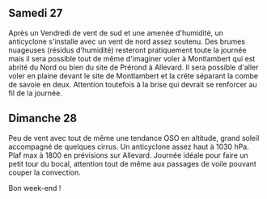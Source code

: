 ## Samedi 27
Après un Vendredi de vent de sud et une amenée d'humidité, un anticyclone s'installe avec un vent de nord assez soutenu. Des brumes nuageuses (résidus d'humidité) resteront pratiquement toute la journée mais il sera possible tout de même d'imaginer voler à Montlambert qui est abrité du Nord ou bien du site de Prérond à Allevard.  Il sera possible d'aller voler en plaine devant le site de Montlambert et la crête séparant la combe de savoie en deux. Attention toutefois à la brise qui devrait se renforcer au fil de la journée.

## Dimanche 28
Peu de vent avec tout de même une tendance OSO en altitude, grand soleil accompagné de quelques cirrus. Un anticyclone assez haut à 1030 hPa. Plaf max à 1800 en prévisions sur Allevard. Journée idéale pour faire un petit tour du bocal, attention tout de même aux passages de voile pouvant couper la convection.


Bon week-end !
